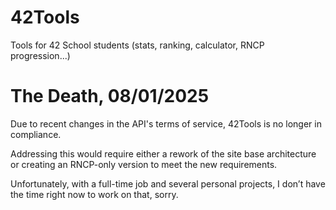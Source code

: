 # 42Tools
Tools for 42 School students (stats, ranking, calculator, RNCP progression...)


# The Death, 08/01/2025
Due to recent changes in the API's terms of service, 42Tools is no longer in compliance.

Addressing this would require either a rework of the site base architecture or creating an RNCP-only version to meet the new requirements.

Unfortunately, with a full-time job and several personal projects, I don’t have the time right now to work on that, sorry. 

